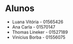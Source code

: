 # Alunos

* Luana Vitória - 01565426
* Ana Carla - 01570147
* Thomas Lineker - 01527189
* Vinícius Borba - 01556075

